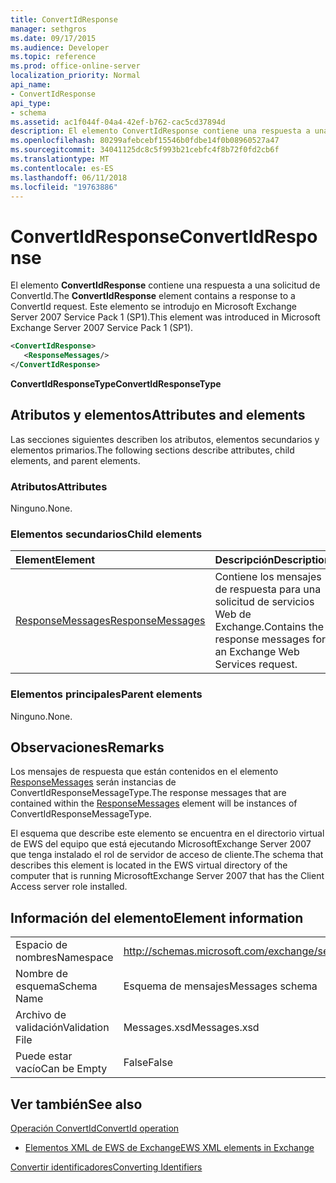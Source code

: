 ```yaml
---
title: ConvertIdResponse
manager: sethgros
ms.date: 09/17/2015
ms.audience: Developer
ms.topic: reference
ms.prod: office-online-server
localization_priority: Normal
api_name:
- ConvertIdResponse
api_type:
- schema
ms.assetid: ac1f044f-04a4-42ef-b762-cac5cd37894d
description: El elemento ConvertIdResponse contiene una respuesta a una solicitud de ConvertId. Este elemento se introdujo en Microsoft Exchange Server 2007 Service Pack 1 (SP1).
ms.openlocfilehash: 80299afebcebf15546b0fdbe14f0b08960527a47
ms.sourcegitcommit: 34041125dc8c5f993b21cebfc4f8b72f0fd2cb6f
ms.translationtype: MT
ms.contentlocale: es-ES
ms.lasthandoff: 06/11/2018
ms.locfileid: "19763886"
---
```

# <a name="convertidresponse"></a><span data-ttu-id="dc625-104">ConvertIdResponse</span><span class="sxs-lookup"><span data-stu-id="dc625-104">ConvertIdResponse</span></span>

<span data-ttu-id="dc625-105">El elemento **ConvertIdResponse** contiene una respuesta a una solicitud de ConvertId.</span><span class="sxs-lookup"><span data-stu-id="dc625-105">The **ConvertIdResponse** element contains a response to a ConvertId request.</span></span> <span data-ttu-id="dc625-106">Este elemento se introdujo en Microsoft Exchange Server 2007 Service Pack 1 (SP1).</span><span class="sxs-lookup"><span data-stu-id="dc625-106">This element was introduced in Microsoft Exchange Server 2007 Service Pack 1 (SP1).</span></span> 
  
```xml
<ConvertIdResponse>
   <ResponseMessages/>
</ConvertIdResponse>
```

 <span data-ttu-id="dc625-107">**ConvertIdResponseType**</span><span class="sxs-lookup"><span data-stu-id="dc625-107">**ConvertIdResponseType**</span></span>
## <a name="attributes-and-elements"></a><span data-ttu-id="dc625-108">Atributos y elementos</span><span class="sxs-lookup"><span data-stu-id="dc625-108">Attributes and elements</span></span>

<span data-ttu-id="dc625-109">Las secciones siguientes describen los atributos, elementos secundarios y elementos primarios.</span><span class="sxs-lookup"><span data-stu-id="dc625-109">The following sections describe attributes, child elements, and parent elements.</span></span>
  
### <a name="attributes"></a><span data-ttu-id="dc625-110">Atributos</span><span class="sxs-lookup"><span data-stu-id="dc625-110">Attributes</span></span>

<span data-ttu-id="dc625-111">Ninguno.</span><span class="sxs-lookup"><span data-stu-id="dc625-111">None.</span></span>
  
### <a name="child-elements"></a><span data-ttu-id="dc625-112">Elementos secundarios</span><span class="sxs-lookup"><span data-stu-id="dc625-112">Child elements</span></span>

|<span data-ttu-id="dc625-113">**Element**</span><span class="sxs-lookup"><span data-stu-id="dc625-113">**Element**</span></span>|<span data-ttu-id="dc625-114">**Descripción**</span><span class="sxs-lookup"><span data-stu-id="dc625-114">**Description**</span></span>|
|:-----|:-----|
|[<span data-ttu-id="dc625-115">ResponseMessages</span><span class="sxs-lookup"><span data-stu-id="dc625-115">ResponseMessages</span></span>](responsemessages.md) <br/> |<span data-ttu-id="dc625-116">Contiene los mensajes de respuesta para una solicitud de servicios Web de Exchange.</span><span class="sxs-lookup"><span data-stu-id="dc625-116">Contains the response messages for an Exchange Web Services request.</span></span>  <br/> |
   
### <a name="parent-elements"></a><span data-ttu-id="dc625-117">Elementos principales</span><span class="sxs-lookup"><span data-stu-id="dc625-117">Parent elements</span></span>

<span data-ttu-id="dc625-118">Ninguno.</span><span class="sxs-lookup"><span data-stu-id="dc625-118">None.</span></span>
  
## <a name="remarks"></a><span data-ttu-id="dc625-119">Observaciones</span><span class="sxs-lookup"><span data-stu-id="dc625-119">Remarks</span></span>

<span data-ttu-id="dc625-120">Los mensajes de respuesta que están contenidos en el elemento [ResponseMessages](responsemessages.md) serán instancias de ConvertIdResponseMessageType.</span><span class="sxs-lookup"><span data-stu-id="dc625-120">The response messages that are contained within the [ResponseMessages](responsemessages.md) element will be instances of ConvertIdResponseMessageType.</span></span> 
  
<span data-ttu-id="dc625-121">El esquema que describe este elemento se encuentra en el directorio virtual de EWS del equipo que está ejecutando MicrosoftExchange Server 2007 que tenga instalado el rol de servidor de acceso de cliente.</span><span class="sxs-lookup"><span data-stu-id="dc625-121">The schema that describes this element is located in the EWS virtual directory of the computer that is running MicrosoftExchange Server 2007 that has the Client Access server role installed.</span></span>
  
## <a name="element-information"></a><span data-ttu-id="dc625-122">Información del elemento</span><span class="sxs-lookup"><span data-stu-id="dc625-122">Element information</span></span>

|||
|:-----|:-----|
|<span data-ttu-id="dc625-123">Espacio de nombres</span><span class="sxs-lookup"><span data-stu-id="dc625-123">Namespace</span></span>  <br/> |http://schemas.microsoft.com/exchange/services/2006/messages  <br/> |
|<span data-ttu-id="dc625-124">Nombre de esquema</span><span class="sxs-lookup"><span data-stu-id="dc625-124">Schema Name</span></span>  <br/> |<span data-ttu-id="dc625-125">Esquema de mensajes</span><span class="sxs-lookup"><span data-stu-id="dc625-125">Messages schema</span></span>  <br/> |
|<span data-ttu-id="dc625-126">Archivo de validación</span><span class="sxs-lookup"><span data-stu-id="dc625-126">Validation File</span></span>  <br/> |<span data-ttu-id="dc625-127">Messages.xsd</span><span class="sxs-lookup"><span data-stu-id="dc625-127">Messages.xsd</span></span>  <br/> |
|<span data-ttu-id="dc625-128">Puede estar vacío</span><span class="sxs-lookup"><span data-stu-id="dc625-128">Can be Empty</span></span>  <br/> |<span data-ttu-id="dc625-129">False</span><span class="sxs-lookup"><span data-stu-id="dc625-129">False</span></span>  <br/> |
   
## <a name="see-also"></a><span data-ttu-id="dc625-130">Ver también</span><span class="sxs-lookup"><span data-stu-id="dc625-130">See also</span></span>



[<span data-ttu-id="dc625-131">Operación ConvertId</span><span class="sxs-lookup"><span data-stu-id="dc625-131">ConvertId operation</span></span>](convertid-operation.md)


- [<span data-ttu-id="dc625-132">Elementos XML de EWS de Exchange</span><span class="sxs-lookup"><span data-stu-id="dc625-132">EWS XML elements in Exchange</span></span>](ews-xml-elements-in-exchange.md)


[<span data-ttu-id="dc625-133">Convertir identificadores</span><span class="sxs-lookup"><span data-stu-id="dc625-133">Converting Identifiers</span></span>](http://msdn.microsoft.com/library/a5391746-b6ef-4f48-8fc8-8255258651aa%28Office.15%29.aspx)


